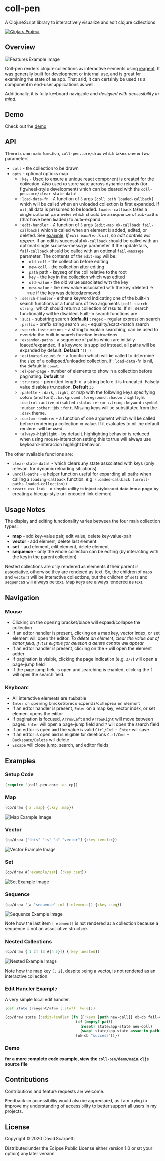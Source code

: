 # coll-pen

A ClojureScript library to interactively visualize and edit clojure collections

[![Clojars Project](https://img.shields.io/clojars/v/coll-pen.svg)](https://clojars.org/coll-pen)

## Overview

![Features Example Image](https://dscarpetti.github.io/coll-pen/images/feature-example.png)

Coll-pen renders clojure collections as interactive elements using [reagent](https://github.com/reagent-project/reagent). It was generally built for development or internal use, and is great for examining the state of an app. That said, it can certainly be used as a component in end-user applications as well.

Additionally, it is fully keyboard navigable and *designed with accessibility in mind*.

## Demo

Check out the [demo](https://dscarpetti.github.io/coll-pen)

## API

There is one main function, `coll-pen.core/draw` which takes one or two parameters
  - `coll` - the collection to be drawn
  - `opts` - optional options map
    - `:key` - Used to ensure a unique react component is created for the collection. Also used to store state across dynamic reloads (for figwheel-style development) which can be cleared with the `coll-pen.core/clear-state-data!`
    - `:load-data-fn` - A function of 3 args `[coll path loaded-callback]` which will be called when an unloaded collection is first expanded. If `nil`, all data is presumed to be loaded. `loaded-callback` takes a single optional parameter which should be a sequence of sub-paths (that have been loaded) to auto-expand.
    - `:edit-handler` - A function of 3 args `[edit-map ok-callback fail-callback]` which is called when an element is added, edited, or deleted. See [example](#edit-handler-example). *If `edit-handler` is `nil`, no edit controls will appear.* If an edit is successful `ok-callback` should be called with an optional single success-message parameter. If the update fails, `fail-callback` should be called with an optional `fail-message` parameter. The contents of the `edit-map` will be:
       - `:old-coll` - the collection before editing
       - `:new-coll` - the collection after editing
       - `:path` path - keyseq of the coll relative to the root
       - `:key` - the key in the collection which was edited
       - `:old-value` - the old value associated with the key
       - `:new-value` - the new value associated with the key :deleted -> true if the key was deleted/removed
     - `:search-handler` - either a keyword indicating one of the built-in search functions or a functions of two arguments `[coll search-string]` which should return a collection of results. If nil, search functionality will be disabled. Built-in search functions are
	  - `:subs` - substring search **(default)**
        `:regex` - regular expression search
		`:prefix` - prefix string search
		`:eq` - equality/exact-match search
	- `:search-instructions` - a string to explain searching, can be used to override the built-in search function instructions
	- `:expanded-paths` - a sequence of paths which are initially loaded/expanded. If a keyword is supplied instead, all paths will be expanded by default. **Default** `'([])`
	- `:estimated-count-fn` - a function which will be called to determine the size of a collapsed/unloaded collection. If `:load-data-fn` is nil, the default is `count`.
	- `:el-per-page` - number of elements to show in a collection before paginating. **Default** `10`
	- `:truncate` - permitted length of a string before it is truncated. Falsely value disables truncation. **Default** `35`
	- `:palette` - `:dark`, `:light`, or map with the following keys specifying colors (and font): `:background` `:foreground` `:shadow` `:highlight` `:control` `:active` `:disabled` `:status` `:error` `:string` `:keyword` `:symbol` `:number` `:other` `:idx` `:font`. Missing keys will be substituted from the `:dark` theme.
	- `:custom-renderer` - a function of one argument which will be called before rendering a collection or value. If it evaluates to nil the default renderer will be used.
	- `:always-highlight` - by default, highlighting behavior is reduced when using mouse-interaction setting this to true will always use keyboard-interaction highlight behavior.

The other available functions are:
  - `clear-state-data!` - which clears any state associated with keys (only relevant for dynamic reloading situations)
  - `unroll-paths` - a helper function useful for expanding all paths when calling a `loading-callback` function. e.g. `(loaded-callback (unroll-paths loaded-collection))`
  - `create-css-link` - a simple utility to inject stylesheet data into a page by creating a hiccup-style uri-encoded link element

## Usage Notes

The display and editing functionality varies between the four main collection types:
  - **map** - add key-value pair, edit value, delete key-value-pair
  - **vector** - add element, delete last element
  - **set** - add element, edit element, delete element
  - **sequence** - only the whole collection can be editing (by interacting with the key in the parent collection)

Nested collections are only rendered as elements if their parent is associative, otherwise they are rendered as text. So, the children of `map`s and `vector`s will be interactive collections, but the children of `set`s and `sequence`s will always be text. Map keys are always rendered as text.

## Navigation

### Mouse
  - Clicking on the opening bracket/brace will expand/collapse the collection
  - If an editor handler is present, clicking on a map key, vector index, or set element will open the editor. *To delete an element, clear the value out of editor field, if it is eligible for deletion a delete control will appear*
  - If an editor handler is present, clicking on the `+` will open the element adder
  - If pagination is visible, clicking the page indication (e.g. `3/7`) will open a page-jump field
  - If the page jump field is open and searching is enabled, clicking the `?` will open the search field.

### Keyboard
  - All interactive elements are `Tab`bable
  - `Enter` on opening bracket/brace expands/collapses an element
  - If an editor handler is present, `Enter` on a map key, vector index, or set element opens the editor
  - If pagination is focused, `ArrowLeft` and `ArrowRight` will move between pages. `Enter` will open a page-jump field and `?` will open the search field
  - If an editor is open and the value is valid `Ctrl/Cmd + Enter` will save
  - If an editor is open and is eligible for deletions `Ctrl/Cmd + Backspace/Delete` will delete
  - `Escape` will close jump, search, and editor fields

## Examples

### Setup Code

```clojure
(require '[coll-pen.core :as cp])

```

### Map

```clojure
(cp/draw {'a :map} {:key :map})
```

![Map Example Image](https://dscarpetti.github.io/coll-pen/images/map.png)


### Vector

```clojure
(cp/draw ["this" "is" "a" "vector"] {:key :vector})
```

![Vector Example Image](https://dscarpetti.github.io/coll-pen/images/vector.png)


### Set

```clojure
(cp/draw #{'example/set} {:key :set})
```

![Set Example Image](https://dscarpetti.github.io/coll-pen/images/set.png)


### Sequence

```clojure
(cp/draw '(a "sequence" :of [:elements]) {:key :seq})
```

![Sequence Example Image](https://dscarpetti.github.io/coll-pen/images/seq.png)

Note how the last item `[:element]` is not rendered as a collection because a sequence is not an associative structure.

### Nested Collections

```clojure
(cp/draw {[1 2] [3 #{4 5}]} {:key :nested})
```

![Nested Example Image](https://dscarpetti.github.io/coll-pen/images/nest.png)

Note how the map key `[1 2]`, despite being a vector, is not rendered as an interactive collection.

### Edit Handler Example

A very simple local edit handler.

```clojure
(def state (reagent/atom {:stuff :here}))

(cp/draw state {:edit-handler (fn [{:keys [path new-call]} ok-cb fail-cb]
                                (if (empty? path)
                                  (reset! state/app-state new-coll)
                                  (swap! state/app-state assoc-in path new-coll))
                                (ok-cb "success"))})
```

### Demo

**for a more complete code example, view the `coll-pen/demo/main.cljs` source file**


## Contributions

Contributions and feature requests are welcome.

Feedback on accessibility would also be appreciated, as I am trying to improve my understanding of accessibility to better support all users in my projects.

## License

Copyright © 2020 David Scarpetti

Distributed under the Eclipse Public License either version 1.0 or (at your option) any later version.
